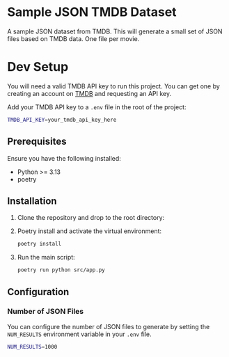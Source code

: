 # Sample JSON TMDB Dataset

A sample JSON dataset from TMDB. This will generate a small set of JSON files based on TMDB data. One file per movie.

# Dev Setup

You will need a valid TMDB API key to run this project. You can get one by creating an account on [TMDB](https://developer.themoviedb.org/) and requesting an API key.

Add your TMDB API key to a `.env` file in the root of the project:

```bash
TMDB_API_KEY=your_tmdb_api_key_here
```

## Prerequisites

Ensure you have the following installed:

-   Python >= 3.13
-   poetry

## Installation

1. Clone the repository and drop to the root directory:
2. Poetry install and activate the virtual environment:

    ```bash
    poetry install
    ```

3. Run the main script:

    ```bash
    poetry run python src/app.py
    ```

## Configuration

### Number of JSON Files

You can configure the number of JSON files to generate by setting the `NUM_RESULTS` environment variable in your `.env` file.

```bash
NUM_RESULTS=1000
```
